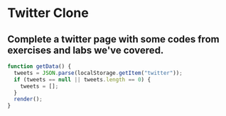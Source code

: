 # Twitter Clone

## Complete a twitter page with some codes from exercises and labs we've covered.

```javascript
function getData() {
  tweets = JSON.parse(localStorage.getItem("twitter"));
  if (tweets == null || tweets.length == 0) {
    tweets = [];
  }
  render();
}
```
